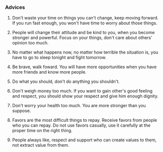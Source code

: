 ### Advices

1. Don't waste your time on things you can't change, keep moving forward. If you run fast enough, you won't have time to worry about those things.

2. People will change their attitude and be kind to you, when you become stronger and powerful. Focus on your things, don't care about others' opinion too much.

3. No matter what happens now, no matter how terrible the situation is, you have to go to sleep tonight and fight tomorrow.

4. Be brave, walk foward. You will have more opportunities when you have more friends and know more people. 

5. Do what you should, don't do anything you shouldn't.

6. Don't weigh money too much. If you want to gain other's good feeling and respect, you should show your respect and give him enough dignity.

7. Don't worry your health too much. You are more stronger than you suppose.

8. Favors are the most difficult things to repay. Receive favors from people who you can repay. Do not use favors casually, use it carefully at the proper time on the right thing.

9. People always like, respect and support who can create values to them, not extract value from them.